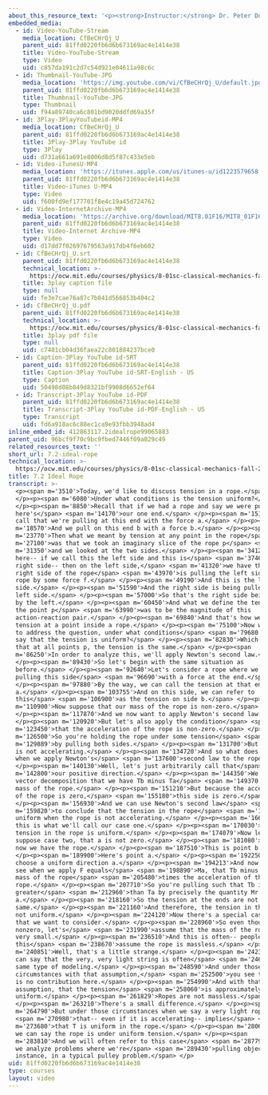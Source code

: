 ```yaml
---
about_this_resource_text: '<p><strong>Instructor:</strong> Dr. Peter Dourmashkin</p>'
embedded_media:
  - id: Video-YouTube-Stream
    media_location: CfBeCHrQj_U
    parent_uid: 81ffd0220fb6d6b673169ac4e1414e38
    title: Video-YouTube-Stream
    type: Video
    uid: c857da191c2d7c54d921e04611a98c6c
  - id: Thumbnail-YouTube-JPG
    media_location: 'https://img.youtube.com/vi/CfBeCHrQj_U/default.jpg'
    parent_uid: 81ffd0220fb6d6b673169ac4e1414e38
    title: Thumbnail-YouTube-JPG
    type: Thumbnail
    uid: f94a89740ca6c801bd9020ddfd69a35f
  - id: 3Play-3PlayYouTubeid-MP4
    media_location: CfBeCHrQj_U
    parent_uid: 81ffd0220fb6d6b673169ac4e1414e38
    title: 3Play-3Play YouTube id
    type: 3Play
    uid: d731a661a691e8006d8d5f87c433e5eb
  - id: Video-iTunesU-MP4
    media_location: 'https://itunes.apple.com/us/itunes-u/id1223579658'
    parent_uid: 81ffd0220fb6d6b673169ac4e1414e38
    title: Video-iTunes U-MP4
    type: Video
    uid: f600fd9ef177701f8e4c19a45d724762
  - id: Video-InternetArchive-MP4
    media_location: 'https://archive.org/download/MIT8.01F16/MIT8_01F16_L07v02_360p.mp4'
    parent_uid: 81ffd0220fb6d6b673169ac4e1414e38
    title: Video-Internet Archive-MP4
    type: Video
    uid: d17dd7f02697679563a917db4f6eb602
  - id: CfBeCHrQj_U.srt
    parent_uid: 81ffd0220fb6d6b673169ac4e1414e38
    technical_location: >-
      https://ocw.mit.edu/courses/physics/8-01sc-classical-mechanics-fall-2016/week-2-newtons-laws/7.2-ideal-rope/7.2-ideal-rope/CfBeCHrQj_U.srt
    title: 3play caption file
    type: null
    uid: fe3e7cae76a87c7b841d566853b404c2
  - id: CfBeCHrQj_U.pdf
    parent_uid: 81ffd0220fb6d6b673169ac4e1414e38
    technical_location: >-
      https://ocw.mit.edu/courses/physics/8-01sc-classical-mechanics-fall-2016/week-2-newtons-laws/7.2-ideal-rope/7.2-ideal-rope/CfBeCHrQj_U.pdf
    title: 3play pdf file
    type: null
    uid: c7481cb04d36faea22c801884237bce0
  - id: Caption-3Play YouTube id-SRT
    parent_uid: 81ffd0220fb6d6b673169ac4e1414e38
    title: Caption-3Play YouTube id-SRT-English - US
    type: Caption
    uid: 50498d08b849d8321bf9908d6652ef64
  - id: Transcript-3Play YouTube id-PDF
    parent_uid: 81ffd0220fb6d6b673169ac4e1414e38
    title: Transcript-3Play YouTube id-PDF-English - US
    type: Transcript
    uid: fd6a918ac6c88ec1ca9e93fbb3948ad4
inline_embed_id: 412863117.2idealrope99065883
parent_uid: 96bcf9f70c9bc9fbed7446f09a029c49
related_resources_text: ''
short_url: 7.2-ideal-rope
technical_location: >-
  https://ocw.mit.edu/courses/physics/8-01sc-classical-mechanics-fall-2016/week-2-newtons-laws/7.2-ideal-rope/7.2-ideal-rope
title: 7.2 Ideal Rope
transcript: >-
  <p><span m='3510'>Today, we'd like to discuss tension in a rope.</span>
  </p><p><span m='6080'>Under what conditions is the tension uniform?</span>
  </p><p><span m='8850'>Recall that if we had a rope and say we were pulling--
  here's</span> <span m='14170'>our one end.</span> </p><p><span m='15170'>We'll
  call that we're pulling at this end with the force a.</span> </p><p><span
  m='18570'>And we pull on this end b with a force b.</span> </p><p><span
  m='23770'>Then what we meant by tension at any point in the rope</span> <span
  m='27100'>was that we took an imaginary slice of the rope p</span> <span
  m='31350'>and we looked at the two sides.</span> </p><p><span m='34120'>And
  here-- if we call this the left side and this is</span> <span m='37460'>the
  right side-- then on the left side,</span> <span m='41320'>we have that the
  right side of the rope</span> <span m='43970'>is pulling the left side of the
  rope by some force f.</span> </p><p><span m='49190'>And this is the left
  side.</span> </p><p><span m='51590'>And the right side is being pulled by the
  left side.</span> </p><p><span m='57000'>So that's the right side being pulled
  by the left.</span> </p><p><span m='60450'>And what we define the tension at
  the point p</span> <span m='63990'>was to be the magnitude of this
  action-reaction pair.</span> </p><p><span m='69840'>And that's how we define
  tension at a point inside a rope.</span> </p><p><span m='75100'>Now we'd like
  to address the question, under what conditions</span> <span m='79680'>can we
  say that the tension is uniform?</span> </p><p><span m='82830'>Which means
  that at all points p, the tension is the same.</span> </p><p><span
  m='86250'>In order to analyze this, we'll apply Newton's second law.</span>
  </p><p><span m='89430'>So let's begin with the same situation as
  before.</span> </p><p><span m='92640'>Let's consider a rope where we're
  pulling this side</span> <span m='96690'>with a force at the end.</span>
  </p><p><span m='97880'>By the way, we can call the tension at that end T of
  a.</span> </p><p><span m='103755'>And on this side, we can refer to
  this</span> <span m='106900'>as the tension on side b.</span> </p><p><span
  m='110900'>Now suppose that our mass of the rope is non-zero.</span>
  </p><p><span m='117870'>And we now want to apply Newton's second law.</span>
  </p><p><span m='120920'>But let's also apply the condition</span> <span
  m='123450'>that the acceleration of the rope is non-zero.</span> </p><p><span
  m='126500'>So you're holding the rope under some tension</span> <span
  m='129889'>by pulling both sides.</span> </p><p><span m='131700'>But the rope
  is not accelerating.</span> </p><p><span m='134720'>And so what does that mean
  when we apply Newton's</span> <span m='137600'>second law to the rope?</span>
  </p><p><span m='140130'>Well, let's just arbitrarily call that</span> <span
  m='142800'>our positive direction.</span> </p><p><span m='144350'>We see by
  vector decomposition that we have Tb minus Ta</span> <span m='149370'>equals
  mass of the rope.</span> </p><p><span m='151210'>But because the acceleration
  of the rope is zero,</span> <span m='155180'>this side is zero.</span>
  </p><p><span m='156930'>And we can use Newton's second law</span> <span
  m='159820'>to conclude that the tension in the rope</span> <span m='162910'>is
  uniform when the rope is not accelerating.</span> </p><p><span m='166180'>And
  this is what we'll call our case one.</span> </p><p><span m='170030'>A zero
  tension in the rope is uniform.</span> </p><p><span m='174079'>Now let's
  suppose case two, that a is not zero.</span> </p><p><span m='181080'>And so
  now we have the rope.</span> </p><p><span m='187510'>This is point b.</span>
  </p><p><span m='189900'>Here's point a.</span> </p><p><span m='192250'>We'll
  choose a uniform direction a.</span> </p><p><span m='194213'>And now we can
  see when we apply F equals</span> <span m='198890'>Ma, that Tb minus Ta equals
  mass of the rope</span> <span m='205480'>times the acceleration of the
  rope.</span> </p><p><span m='207710'>So you're pulling such that Tb is
  greater</span> <span m='212960'>than Ta by precisely the quantity Mr times
  a.</span> </p><p><span m='218160'>So the tension at the ends are not the
  same.</span> </p><p><span m='221160'>And therefore, the tension in the rope is
  not uniform.</span> </p><p><span m='224120'>Now there's a special case here
  that we want to consider.</span> </p><p><span m='228960'>So even though a is
  nonzero, let's</span> <span m='231990'>assume that the mass of the rope is
  very small.</span> </p><p><span m='236510'>And this is often-- people call
  this</span> <span m='238670'>assume the rope is massless.</span> </p><p><span
  m='240851'>Well, that's a little strange.</span> </p><p><span m='242370'>We
  can say that the very, very light string is often</span> <span m='246870'>the
  same type of modeling.</span> </p><p><span m='248590'>And under those
  circumstances with that assumption,</span> <span m='252500'>you see that there
  is no contribution here.</span> </p><p><span m='254990'>And with that
  assumption, that the tension</span> <span m='258060'>is approximately
  uniform.</span> </p><p><span m='261829'>Ropes are not massless.</span>
  </p><p><span m='263210'>There's a small difference.</span> </p><p><span
  m='264790'>But under those circumstances when we say a very light rope</span>
  <span m='270980'>that-- even if it is accelerating-- implies</span> <span
  m='273680'>that T is uniform in the rope.</span> </p><p><span m='280610'>And
  we can say the rope is under uniform tension.</span> </p><p><span
  m='283810'>And we will often refer to this case</span> <span m='287790'>when
  we analyze problems where we're</span> <span m='289430'>pulling objects, for
  instance, in a typical pulley problem.</span> </p>
uid: 81ffd0220fb6d6b673169ac4e1414e38
type: courses
layout: video
---
```

